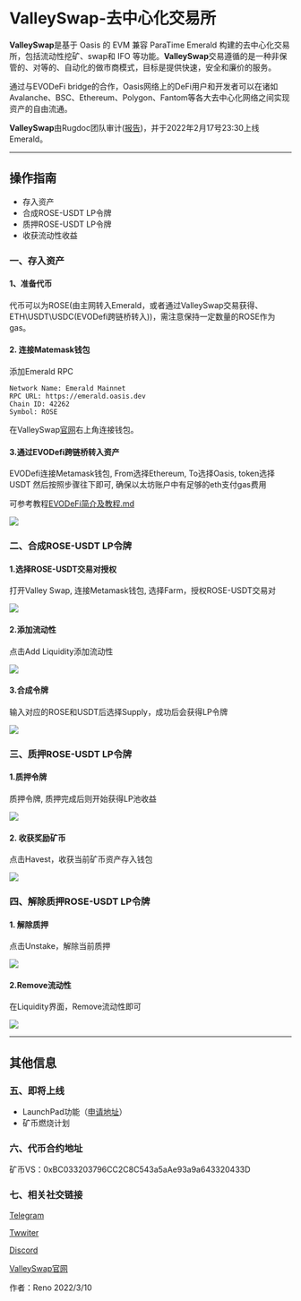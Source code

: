 # ValleySwap-去中心化交易所

**ValleySwap**是基于 Oasis 的 EVM 兼容 ParaTime Emerald 构建的去中心化交易所，包括流动性挖矿、swap和 IFO 等功能。**ValleySwap**交易遵循的是一种非保管的、对等的、自动化的做市商模式，目标是提供快速，安全和廉价的服务。

通过与EVODeFi bridge的合作，Oasis网络上的DeFi用户和开发者可以在诸如Avalanche、BSC、Ethereum、Polygon、Fantom等各大去中心化网络之间实现资产的自由流通。	

**ValleySwap**由Rugdoc团队审计([报告](https://rugdoc.io/project/valley-swap/))，并于2022年2月17号23:30上线Emerald。

***

## 操作指南
- 存入资产
- 合成ROSE-USDT LP令牌
- 质押ROSE-USDT LP令牌
- 收获流动性收益

### 一、存入资产
#### 1、准备代币
代币可以为ROSE(由主网转入Emerald，或者通过ValleySwap交易获得、ETH\USDT\USDC(EVODefi跨链桥转入))，需注意保持一定数量的ROSE作为gas。

#### 2. 连接Matemask钱包
添加Emerald RPC

```
Network Name: Emerald Mainnet
RPC URL: https://emerald.oasis.dev
Chain ID: 42262
Symbol: ROSE
```

在ValleySwap[官网](https://valleyswap.com/)右上角连接钱包。

#### 3.通过EVODefi跨链桥转入资产
EVODefi连接Metamask钱包, From选择Ethereum, To选择Oasis, token选择USDT 然后按照步骤往下即可, 确保以太坊账户中有足够的eth支付gas费用

可参考教程[EVODeFi简介及教程.md](ecosystem_paticipate/bridge/EVODeFi/EVODeFi简介及教程.md)


![](valley1.jpg)



### 二、合成ROSE-USDT LP令牌

#### 1.选择ROSE-USDT交易对授权
打开Valley Swap, 连接Metamask钱包, 选择Farm，授权ROSE-USDT交易对

![](valley2.jpg)



#### 2.添加流动性

点击Add Liquidity添加流动性

![](valley3.jpg)



#### 3.合成令牌

输入对应的ROSE和USDT后选择Supply，成功后会获得LP令牌

![](valley4.jpg)



### 三、质押ROSE-USDT LP令牌

#### 1.质押令牌
质押令牌, 质押完成后则开始获得LP池收益

![](valley5.jpg)



#### 2. 收获奖励矿币

点击Havest，收获当前矿币资产存入钱包

![](valley6.jpg)



### 四、解除质押ROSE-USDT LP令牌

#### 1. 解除质押
点击Unstake，解除当前质押

![](valley7.jpg)



#### 2.Remove流动性

在Liquidity界面，Remove流动性即可

![](valley8.jpg)

***

## 其他信息
### 五、即将上线
- LaunchPad功能（[申请地址](https://forms.gle/jjQdfdAtodt4UFyz6)）
- 矿币燃烧计划

### 六、代币合约地址
矿币VS：0xBC033203796CC2C8C543a5aAe93a9a643320433D

### 七、相关社交链接
[Telegram](https://t.me/valleyswapchat)

[Twwiter](https://twitter.com/ValleySwap)

[Discord](https://discord.com/invite/bChB2Vs9SU)

[ValleySwap官网](https://valleyswap.com/)

作者：Reno 2022/3/10
